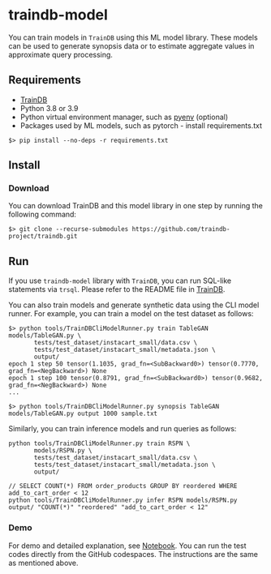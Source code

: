 # traindb-model
You can train models in ```TrainDB``` using this ML model library.
These models can be used to generate synopsis data or to estimate aggregate values in approximate query processing.

## Requirements

* [TrainDB](https://github.com/traindb-project/traindb)
* Python 3.8 or 3.9
* Python virtual environment manager, such as [pyenv](https://github.com/pyenv/pyenv) (optional)
* Packages used by ML models, such as pytorch - install requirements.txt
```
$> pip install --no-deps -r requirements.txt
```

## Install

### Download

You can download TrainDB and this model library in one step by running the following command:
```
$> git clone --recurse-submodules https://github.com/traindb-project/traindb.git
```

## Run

If you use ```traindb-model``` library with ```TrainDB```, you can run SQL-like statements via ```trsql```.
Please refer to the README file in [TrainDB](https://github.com/traindb-project/traindb).

You can also train models and generate synthetic data using the CLI model runner.
For example, you can train a model on the test dataset as follows:
```
$> python tools/TrainDBCliModelRunner.py train TableGAN models/TableGAN.py \
       tests/test_dataset/instacart_small/data.csv \
       tests/test_dataset/instacart_small/metadata.json \
       output/
epoch 1 step 50 tensor(1.1035, grad_fn=<SubBackward0>) tensor(0.7770, grad_fn=<NegBackward>) None
epoch 1 step 100 tensor(0.8791, grad_fn=<SubBackward0>) tensor(0.9682, grad_fn=<NegBackward>) None
...

$> python tools/TrainDBCliModelRunner.py synopsis TableGAN models/TableGAN.py output 1000 sample.txt
```

Similarly, you can train inference models and run queries as follows:
```
python tools/TrainDBCliModelRunner.py train RSPN \
       models/RSPN.py \
       tests/test_dataset/instacart_small/data.csv \
       tests/test_dataset/instacart_small/metadata.json \
       output/

// SELECT COUNT(*) FROM order_products GROUP BY reordered WHERE add_to_cart_order < 12
python tools/TrainDBCliModelRunner.py infer RSPN models/RSPN.py output/ "COUNT(*)" "reordered" "add_to_cart_order < 12"
```

### Demo

For demo and detailed explanation, see [Notebook](https://github.com/kihyuk-nam/traindb-model/blob/main/rspn.ipynb).
You can run the test codes directly from the GitHub codespaces. The instructions are the same as mentioned above.

